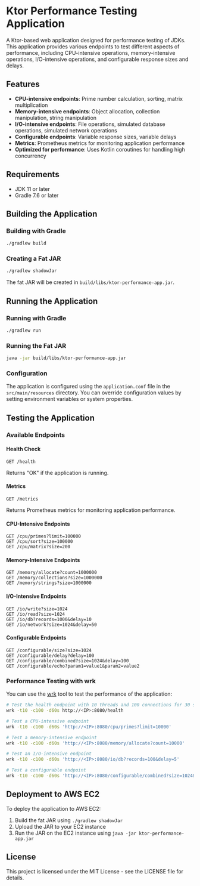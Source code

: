 # Ktor Performance Testing Application

A Ktor-based web application designed for performance testing of JDKs. This application provides various endpoints to test different aspects of performance, including CPU-intensive operations, memory-intensive operations, I/O-intensive operations, and configurable response sizes and delays.

## Features

- **CPU-intensive endpoints**: Prime number calculation, sorting, matrix multiplication
- **Memory-intensive endpoints**: Object allocation, collection manipulation, string manipulation
- **I/O-intensive endpoints**: File operations, simulated database operations, simulated network operations
- **Configurable endpoints**: Variable response sizes, variable delays
- **Metrics**: Prometheus metrics for monitoring application performance
- **Optimized for performance**: Uses Kotlin coroutines for handling high concurrency

## Requirements

- JDK 11 or later
- Gradle 7.6 or later

## Building the Application

### Building with Gradle

```bash
./gradlew build
```

### Creating a Fat JAR

```bash
./gradlew shadowJar
```

The fat JAR will be created in `build/libs/ktor-performance-app.jar`.

## Running the Application

### Running with Gradle

```bash
./gradlew run
```

### Running the Fat JAR

```bash
java -jar build/libs/ktor-performance-app.jar
```

### Configuration

The application is configured using the `application.conf` file in the `src/main/resources` directory. You can override configuration values by setting environment variables or system properties.

## Testing the Application

### Available Endpoints

#### Health Check

```
GET /health
```

Returns "OK" if the application is running.

#### Metrics

```
GET /metrics
```

Returns Prometheus metrics for monitoring application performance.

#### CPU-Intensive Endpoints

```
GET /cpu/primes?limit=100000
GET /cpu/sort?size=100000
GET /cpu/matrix?size=200
```

#### Memory-Intensive Endpoints

```
GET /memory/allocate?count=1000000
GET /memory/collections?size=1000000
GET /memory/strings?size=1000000
```

#### I/O-Intensive Endpoints

```
GET /io/write?size=1024
GET /io/read?size=1024
GET /io/db?records=1000&delay=10
GET /io/network?size=1024&delay=50
```

#### Configurable Endpoints

```
GET /configurable/size?size=1024
GET /configurable/delay?delay=100
GET /configurable/combined?size=1024&delay=100
GET /configurable/echo?param1=value1&param2=value2
```

### Performance Testing with wrk

You can use the [wrk](https://github.com/wg/wrk) tool to test the performance of the application:

```bash
# Test the health endpoint with 10 threads and 100 connections for 30 seconds
wrk -t10 -c100 -d60s http://<IP>:8080/health

# Test a CPU-intensive endpoint
wrk -t10 -c100 -d60s 'http://<IP>:8080/cpu/primes?limit=10000'

# Test a memory-intensive endpoint
wrk -t10 -c100 -d60s 'http://<IP>:8080/memory/allocate?count=10000'

# Test an I/O-intensive endpoint
wrk -t10 -c100 -d60s 'http://<IP>:8080/io/db?records=100&delay=5'

# Test a configurable endpoint
wrk -t10 -c100 -d60s 'http://<IP>:8080/configurable/combined?size=1024&delay=10'
```

## Deployment to AWS EC2

To deploy the application to AWS EC2:

1. Build the fat JAR using `./gradlew shadowJar`
2. Upload the JAR to your EC2 instance
3. Run the JAR on the EC2 instance using `java -jar ktor-performance-app.jar`

## License

This project is licensed under the MIT License - see the LICENSE file for details.
